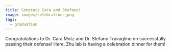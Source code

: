 ```yaml
---
title: Congrats Cara and Stefano! 
image: images/celebration.jpeg
tags:
  - graduation
---
```


Congratulations to Dr. Cara Motz and Dr. Stefano Travaglino on successfully passing their defense! Here, Zhu lab is having a celebration dinner for them! 
